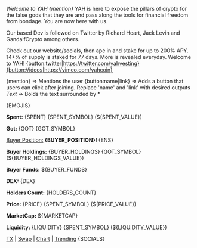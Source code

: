 *Welcome to YAH {mention}*
YAH is here to expose the pillars of crypto for the false gods that they are and pass along the tools for financial freedom from bondage. You are now here with us.

Our based Dev is followed on Twitter by Richard Heart, Jack Levin and GandalfCrypto among others.

Check out our website/socials, then ape in and stake for up to 200% APY. 14+% of supply is staked for 77 days. More is revealed everyday. Welcome to YAH!
{button:twitter|https://twitter.com/yahvesting}{button:Videos|https://vimeo.com/yahcoin}



{mention} => Mentions the user
{button:name|link} => Adds a button that users can click after joining. Replace 'name' and 'link' with desired outputs
*Text* => Bolds the text surrounded by *




{EMOJIS}

<b>Spent:</b> {SPENT} {SPENT_SYMBOL} (${SPENT_VALUE})

<b>Got:</b> {GOT} {GOT_SYMBOL}

<a href="{BUYER_LINK}">Buyer Position:</a> <b>{BUYER_POSITION}!</b> {ENS}

<b>Buyer Holdings:</b> {BUYER_HOLDINGS} {GOT_SYMBOL} (${BUYER_HOLDINGS_VALUE})

<b>Buyer Funds:</b> ${BUYER_FUNDS}

<b>DEX:</b> {DEX}

<b>Holders Count:</b> {HOLDERS_COUNT}

<b>Price:</b> {PRICE} {SPENT_SYMBOL} (${PRICE_VALUE})

<b>MarketCap:</b> ${MARKETCAP}

<b>Liquidity:</b> {LIQUIDITY} {SPENT_SYMBOL} (${LIQUIDITY_VALUE})

<a href="{EXPLORER_LINK}">TX</a> | <a href="{BUY_LINK}">Swap</a> | <a href="{CHART_LINK}">Chart</a> | <a href="https://t.me/BubbleBuyBotTrending/10">Trending</a> {SOCIALS}